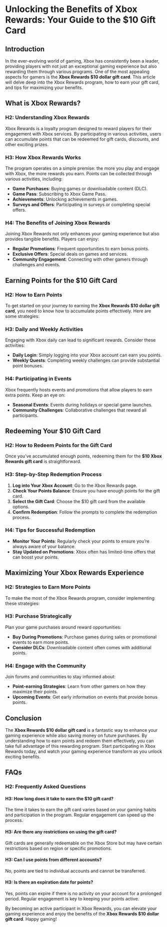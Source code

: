 # Unlocking the Benefits of Xbox Rewards: Your Guide to the $10 Gift Card

## Introduction

In the ever-evolving world of gaming, Xbox has consistently been a leader, providing players with not just an exceptional gaming experience but also rewarding them through various programs. One of the most appealing aspects for gamers is the **Xbox Rewards $10 dollar gift card**. This article will delve deep into the Xbox Rewards program, how to earn your gift card, and tips for maximizing your benefits.

## What is Xbox Rewards?

### H2: Understanding Xbox Rewards

Xbox Rewards is a loyalty program designed to reward players for their engagement with Xbox services. By participating in various activities, users can accumulate points that can be redeemed for gift cards, discounts, and other exciting prizes.

### H3: How Xbox Rewards Works

The program operates on a simple premise: the more you play and engage with Xbox, the more rewards you earn. Points can be collected through various activities, including:

- **Game Purchases**: Buying games or downloadable content (DLC).
- **Game Pass**: Subscribing to Xbox Game Pass.
- **Achievements**: Unlocking achievements in games.
- **Surveys and Offers**: Participating in surveys or completing special offers.

### H4: The Benefits of Joining Xbox Rewards

Joining Xbox Rewards not only enhances your gaming experience but also provides tangible benefits. Players can enjoy:

- **Regular Promotions**: Frequent opportunities to earn bonus points.
- **Exclusive Offers**: Special deals on games and services.
- **Community Engagement**: Connecting with other gamers through challenges and events.

## Earning Points for the $10 Gift Card

### H2: How to Earn Points

To get started on your journey to earning the **Xbox Rewards $10 dollar gift card**, you need to know how to accumulate points effectively. Here are some strategies:

### H3: Daily and Weekly Activities

Engaging with Xbox daily can lead to significant rewards. Consider these activities:

- **Daily Login**: Simply logging into your Xbox account can earn you points.
- **Weekly Quests**: Completing weekly challenges can provide substantial point bonuses.

### H4: Participating in Events

Xbox frequently hosts events and promotions that allow players to earn extra points. Keep an eye on:

- **Seasonal Events**: Events during holidays or special game launches.
- **Community Challenges**: Collaborative challenges that reward all participants.

## Redeeming Your $10 Gift Card

### H2: How to Redeem Points for the Gift Card

Once you’ve accumulated enough points, redeeming them for the **$10 Xbox Rewards gift card** is straightforward.

### H3: Step-by-Step Redemption Process

1. **Log into Your Xbox Account**: Go to the Xbox Rewards page.
2. **Check Your Points Balance**: Ensure you have enough points for the gift card.
3. **Select the Gift Card**: Choose the $10 gift card from the available options.
4. **Confirm Redemption**: Follow the prompts to complete the redemption process.

### H4: Tips for Successful Redemption

- **Monitor Your Points**: Regularly check your points to ensure you’re always aware of your balance.
- **Stay Updated on Promotions**: Xbox often has limited-time offers that can boost your points.

## Maximizing Your Xbox Rewards Experience

### H2: Strategies to Earn More Points

To make the most of the Xbox Rewards program, consider implementing these strategies:

### H3: Purchase Strategically

Plan your game purchases around reward opportunities:

- **Buy During Promotions**: Purchase games during sales or promotional events to earn more points.
- **Consider DLCs**: Downloadable content often comes with additional points.

### H4: Engage with the Community

Join forums and communities to stay informed about:

- **Point-earning Strategies**: Learn from other gamers on how they maximize their points.
- **Upcoming Events**: Get early information on events that provide bonus points.

## Conclusion

The **Xbox Rewards $10 dollar gift card** is a fantastic way to enhance your gaming experience while also saving money on future purchases. By understanding how to earn points and redeem them effectively, you can take full advantage of this rewarding program. Start participating in Xbox Rewards today, and watch your gaming experience transform as you unlock exciting benefits.

## FAQs

### H2: Frequently Asked Questions

#### H3: How long does it take to earn the $10 gift card?

The time it takes to earn the gift card varies based on your gaming habits and participation in the program. Regular engagement can speed up the process.

#### H3: Are there any restrictions on using the gift card?

Gift cards are generally redeemable on the Xbox Store but may have certain restrictions based on region or specific promotions.

#### H3: Can I use points from different accounts?

No, points are tied to individual accounts and cannot be transferred.

#### H3: Is there an expiration date for points?

Yes, points can expire if there is no activity on your account for a prolonged period. Regular engagement is key to keeping your points active.

By becoming an active participant in Xbox Rewards, you can elevate your gaming experience and enjoy the benefits of the **Xbox Rewards $10 dollar gift card**. Happy gaming!
